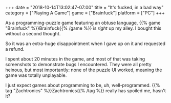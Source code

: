 +++
date = "2018-10-14T13:02:47-07:00"
title = "It's fucked, in a bad way"
category = ["Playing A Game"]
game = ["Brainfuck"]
platform = ["PC"]
+++

As a programming-puzzle game featuring an obtuse language, {{% game "Brainfuck" %}}Brainfuck{{% /game %}} is <i>right</i> up my alley.  I bought this without a second thought.

So it was an extra-huge disappointment when I gave up on it and requested a refund.

I spent about 20 minutes in the game, and most of that was taking screenshots to demonstrate bugs I encountered.  They were all pretty heinous, but most importantly: none of the puzzle UI worked, meaning the game was totally unplayable.

I just expect games about programming to be, uh, well-programmed.  {{% tag "Zachtronics" %}}Zachtronics{{% /tag %}} really has spoiled me, hasn't it?
